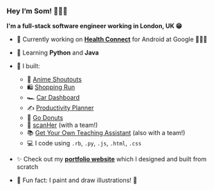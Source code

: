 ### Hey I’m Som! 👩🏾‍💻
**I'm a full-stack software engineer working in London, UK 😁**

- 🦾 Currently working on **[Health Connect](https://developer.android.com/health-and-fitness/guides/health-connect)** for Android at Google 🏃🏾‍♀️
- 🌱 Learning **Python** and **Java**
- 🚀 I built:
    - 🧃 [Anime Shoutouts](https://anime-shoutouts.vercel.app/)
    - 🛍 [Shopping Run](https://github.com/somunachima/shopping-run/tree/main) 
    - 🏎 [Car Dashboard](https://car-dashboard-ten.vercel.app/) 
    - ✍️ [Productivity Planner](https://productivity-planner-sigma.vercel.app/) 
    - 🍩 [Go Donuts](https://somunachima.github.io/threejs-donut/)
    - 🩻   [scanHer](https://www.scanher.co.uk/) (with a team!)
    - 📚 [Get Your Own Teaching Assistant](https://github.com/AranSeehra/gyota) (also with a team!)
    - 💻 I code using `.rb`, `.py`, `.js`, `.html`, `.css` 
    
- ✨ Check out my [**portfolio website**](https://www.somunachima.com/) which I designed and built from scratch
- 🤗 Fun fact: I paint and draw illustrations! 🎨  
